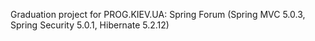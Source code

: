 Graduation project for PROG.KIEV.UA: 
Spring Forum (Spring MVC 5.0.3, Spring Security 5.0.1, Hibernate 5.2.12)